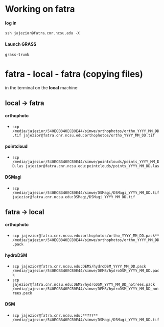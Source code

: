 # Working on fatra
#### log in 
`ssh jajezior@fatra.cnr.ncsu.edu -X`

#### Launch GRASS
`grass-trunk`
# fatra - local - fatra (copying files)
in  the terminal on the **local** machine

## local -> fatra

#### orthophoto 
* `scp /media/jajezior/540ECB340ECB0E44/simwe/orthophotos/ortho_YYYY_MM_DD.tif jajezior@fatra.cnr.ncsu.edu:orthophotos/ortho_YYYY_MM_DD.tif`
#### pointcloud 
* `scp /media/jajezior/540ECB340ECB0E44/simwe/pointclouds/points_YYYY_MM_DD.las jajezior@fatra.cnr.ncsu.edu:pointclouds/points_YYYY_MM_DD.las`
#### DSMagi 
* `scp /media/jajezior/540ECB340ECB0E44/simwe/DSMagi/DSMagi_YYYY_MM_DD.tif jajezior@fatra.cnr.ncsu.edu:DSMagi/DSMagi_YYYY_MM_DD.tif`

## fatra -> local
#### orthophoto  
* `scp jajezior@fatra.cnr.ncsu.edu:orthophotos/ortho_YYYY_MM_DD.pack** /media/jajezior/540ECB340ECB0E44/simwe/orthophotos/ortho_YYYY_MM_DD.pack`

#### hydroDSM
* `scp jajezior@fatra.cnr.ncsu.edu:DEMS/hydroDSM_YYYY_MM_DD.pack /media/jajezior/540ECB340ECB0E44/simwe/DEMS/hydroDSM_YYYY_MM_DD.pack`
* `scp jajezior@fatra.cnr.ncsu.edu:DEMS/hydroDSM_YYYY_MM_DD_notrees.pack /media/jajezior/540ECB340ECB0E44/simwe/DEMS/hydroDSM_YYYY_MM_DD_notrees.pack`

#### DSM 
* `scp jajezior@fatra.cnr.ncsu.edu:**???** /media/jajezior/540ECB340ECB0E44/simwe/DSMagi/DSMagi_YYYY_MM_DD.tif`
